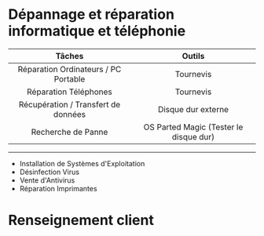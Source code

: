 # Dépannage et réparation informatique et téléphonie #


|		Tâches                              |		            Outils                   |        
|:-------------------------------------:|:--------------------------------------:|
| Réparation Ordinateurs / PC Portable  | Tournevis                              |
| Réparation Téléphones                 | Tournevis                              |
| Récupération / Transfert de données   | Disque dur externe                     |
| Recherche de Panne                    | OS Parted Magic (Tester le disque dur) |

-----------------------------------------

* Installation de Systèmes d'Exploitation   
* Désinfection Virus   
* Vente d'Antivirus   
* Réparation Imprimantes


# Renseignement client #






